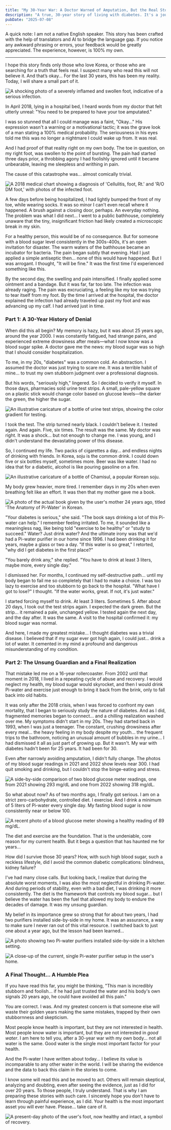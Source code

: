 ```yaml
---
title: "My 30-Year War: A Doctor Warned of Amputation, But the Real Story Began in a Bathhouse"
description: "A true, 30-year story of living with diabetes. It's a journey of regret, discovery, and a surprising guardian that protected me from the worst. This is a lesson I learned the hard way..."
pubDate: "2025-07-08"
---
```


A quick note: I am not a native English speaker. This story has been crafted with the help of translators and AI to bridge the language gap. If you notice any awkward phrasing or errors, your feedback would be greatly appreciated. The experience, however, is 100% my own.

***

I hope this story finds only those who love Korea, or those who are searching for a truth that feels real. I suspect many who read this will not believe it. And that’s okay... For the last 30 years, this has been my reality. Today, I will share a small part of it.

![A shocking photo of a severely inflamed and swollen foot, indicative of a serious infection.](/diabetes-story/diabetic-foot-infection-2018.jpg "The 2018 photo of my foot, on the verge of amputation.")

In April 2018, lying in a hospital bed, I heard words from my doctor that felt utterly unreal: "You need to be prepared to have your toe amputated."

I was so stunned that all I could manage was a faint, "Okay..." His expression wasn't a warning or a motivational tactic; it was the grave look of a man stating a 100% medical probability. The seriousness in his eyes told me this was no longer a nightmare I could wake up from. It was real.

And I had proof of that reality right on my own body. The toe in question, on my right foot, was swollen to the point of bursting. The pain had started three days prior, a throbbing agony I had foolishly ignored until it became unbearable, leaving me sleepless and writhing in pain.

The cause of this catastrophe was... almost comically trivial.

![A 2018 medical chart showing a diagnosis of 'Cellulitis, foot, Rt.' and 'R/O DM foot,' with photos of the infected foot.](/diabetes-story/medical-chart-cellulitis-diagnosis-2018.jpg "The official diagnosis: Cellulitis and Diabetic Foot. The cause was a tiny, unnoticed scrape.")

A few days before being hospitalized, I had lightly bumped the front of my toe, while wearing socks. It was so minor I can't even recall where it happened. A brush against a closing door, perhaps. An everyday nothing. The problem was what I did next... I went to a public bathhouse, completely unaware that the tiny, insignificant friction had likely created a microscopic break in my skin.

For a healthy person, this would be of no consequence. But for someone with a blood sugar level consistently in the 300s-400s, it's an open invitation for disaster. The warm waters of the bathhouse became an incubator for bacteria. The pain began subtly that evening. Had I just applied a simple antiseptic then... none of this would have happened. But I was arrogant. I thought, "It will be fine." It was the first time I'd experienced something like this.

By the second day, the swelling and pain intensified. I finally applied some ointment and a bandage. But it was far, far too late. The infection was already raging. The pain was excruciating, a feeling like my toe was trying to tear itself from my foot. By the time I arrived at the hospital, the doctor explained the infection had already traveled up past my foot and was advancing up my calf. I had arrived just in time.

### Part 1: A 30-Year History of Denial

When did this all begin? My memory is hazy, but it was about 25 years ago, around the year 2000. I was constantly fatigued, had strange pains, and experienced extreme drowsiness after meals—what I now know was a blood sugar spike. A doctor gave me the news: my blood sugar was so high that I should consider hospitalization.

To me, in my 20s, "diabetes" was a common cold. An abstraction. I assumed the doctor was just trying to scare me. It was a terrible habit of mine... to trust my own stubborn judgment over a professional diagnosis.

But his words, "seriously high," lingered. So I decided to verify it myself. In those days, pharmacies sold urine test strips. A small, pale-yellow square on a plastic stick would change color based on glucose levels—the darker the green, the higher the sugar.

![An illustrative caricature of a bottle of urine test strips, showing the color gradient for testing.](/diabetes-story/urine-test-strips-for-diabetes-illustration.jpg "The simple tool I used to confirm my harsh reality: a bottle of litmus test strips.")

I took the test. The strip turned nearly black. I couldn't believe it. I tested again. And again. Five, six times. The result was the same. My doctor was right. It was a shock... but not enough to change me. I was young, and I didn't understand the devastating power of this disease.

So, I continued my life. Two packs of cigarettes a day... and endless nights of drinking with friends. In Korea, soju is the common drink. I could down five or six bottles myself, sometimes more. Beer was like water. I had no idea that for a diabetic, alcohol is like pouring gasoline on a fire.

![An illustrative caricature of a bottle of Chamisul, a popular Korean soju.](/diabetes-story/chamisul-soju-bottle-illustration.jpg "For me back then, soju was a constant companion, and a poison I didn't understand.")

My body grew heavier, more tired. I remember days in my 20s when even breathing felt like an effort. It was then that my mother gave me a book.

![A photo of the actual book given by the user's mother 24 years ago, titled 'The Anatomy of Pi-Water' in Korean.](/diabetes-story/pi-water-book-the-secret-of-pi-water.jpg "The book my mother gave me, 'The Anatomy of Pi-Water'.")

"Your diabetes is serious," she said. "The book says drinking a lot of this Pi-water can help." I remember feeling irritated. To me, it sounded like a meaningless nag, like being told "exercise to be healthy" or "study to succeed." Water? Just drink water? And the ultimate irony was that we'd had a Pi-water purifier in our home since 1996. I had been drinking it for years, maybe a glass or two a day. "If this water is so great," I retorted, "why did I get diabetes in the first place?"

"You barely drink any," she replied. "You have to drink at least 3 liters, maybe more, every single day."

I dismissed her. For months, I continued my self-destructive path... until my body began to fail me so completely that I had to make a choice. I was too lazy to exercise and too stubborn to go back to the hospital. "What have I got to lose?" I thought. "If the water works, great. If not, it's just water."

I started forcing myself to drink. At least 3 liters. Sometimes 5. After about 20 days, I took out the test strips again. I expected the dark green. But the strip... it remained a pale, unchanged yellow. I tested again the next day, and the day after. It was the same. A visit to the hospital confirmed it: my blood sugar was normal.

And here, I made my greatest mistake... I thought diabetes was a trivial disease. I believed that if my sugar ever got high again, I could just... drink a lot of water. It cemented in my mind a profound and dangerous misunderstanding of my condition.

### Part 2: The Unsung Guardian and a Final Realization

That mistake led me on a 16-year rollercoaster. From 2002 until that moment in 2018, I lived in a repeating cycle of abuse and recovery. I would neglect my health, my blood sugar would skyrocket, and then I would drink Pi-water and exercise just enough to bring it back from the brink, only to fall back into old habits.

It was only after the 2018 crisis, when I was forced to confront my own mortality, that I began to seriously study the nature of diabetes. And as I did, fragmented memories began to connect... and a chilling realization washed over me. My symptoms didn't start in my 20s. They had started back in 1993, when I was just a teenager. The constant, crushing drowsiness after every meal... the heavy feeling in my body despite my youth... the frequent trips to the bathroom, noticing an unusual amount of bubbles in my urine... I had dismissed it all as just part of growing up. But it wasn't. My war with diabetes hadn't been for 25 years. It had been for 30.

Even after narrowly avoiding amputation, I didn't fully change. The photos of my blood sugar readings in 2021 and 2022 show levels near 300. I had quit smoking and drinking, but I couldn't stop the binge-eating and stress.

![A side-by-side comparison of two blood glucose meter readings, one from 2021 showing 293 mg/dL and one from 2022 showing 318 mg/dL.](/diabetes-story/high-blood-sugar-readings-2021-2022.jpg "Proof of my continued neglect: blood sugar readings of 293 and 318, long after my 2018 crisis.")

So what about now? As of two months ago, I finally got serious. I am on a strict zero-carbohydrate, controlled diet. I exercise. And I drink a minimum of 5 liters of Pi-water every single day. My fasting blood sugar is now consistently near or below 100.

![A recent photo of a blood glucose meter showing a healthy reading of 89 mg/dL.](/diabetes-story/normal-fasting-blood-sugar-89-2025.jpg "My fasting blood sugar today, a result of strict discipline.")

The diet and exercise are the foundation. That is the undeniable, core reason for my current health. But it begs a question that has haunted me for years...

How did I survive those 30 years? How, with such high blood sugar, such a reckless lifestyle, did I avoid the common diabetic complications: blindness, kidney failure?

I've had many close calls. But looking back, I realize that during the absolute worst moments, I was also the most neglectful in drinking Pi-water. And during periods of stability, even with a bad diet, I was drinking it more consistently. The diet is the framework that controls my blood sugar... but I believe the water has been the fuel that allowed my body to endure the decades of damage. It was my unsung guardian.

My belief in its importance grew so strong that for about two years, I had two purifiers installed side-by-side in my home. It was an assurance, a way to make sure I never ran out of this vital resource. I switched back to just one about a year ago, but the lesson had been learned...

![A photo showing two Pi-water purifiers installed side-by-side in a kitchen setting.](/diabetes-story/two-pi-water-purifiers-in-use.jpg "At one point, my belief was so strong I had two purifiers running at once.")

![A close-up of the current, single Pi-water purifier setup in the user's home.](/diabetes-story/current-pi-water-purifier-setup.jpg "My current setup. A daily, non-negotiable part of my life.")

### A Final Thought... A Humble Plea

If you have read this far, you might be thinking, "This man is incredibly stubborn and foolish... if he had just trusted the water and his body's own signals 20 years ago, he could have avoided all this pain."

You are correct. I was. And my greatest concern is that someone else will waste their golden years making the same mistakes, trapped by their own stubbornness and skepticism.

Most people know health is important, but they are not interested in health. Most people know water is important, but they are not interested in *good water*. I am here to tell you, after a 30-year war with my own body... not all water is the same. Good water is the single most important factor for your health.

And the Pi-water I have written about today... I believe its value is incomparable to any other water in the world. I will be sharing the evidence and the data to back this claim in the stories to come.

I know some will read this and be moved to act. Others will remain skeptical, analyzing and doubting, even after seeing the evidence, just as I did for over 20 years. To those people, I truly understand. That is why I am preparing these stories with such care. I sincerely hope you don't have to learn through painful experience, as I did. Your health is the most important asset you will ever have. Please... take care of it.

![A present-day photo of the user's foot, now healthy and intact, a symbol of recovery.](/diabetes-story/present-day-foot-photo-2025.jpg "My foot today, thankfully intact. A reminder of a lesson learned over 30 long years.")
